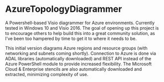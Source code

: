 # AzureTopologyDiagrammer
A Powershell-based Visio diagrammer for Azure environments. Currently tested in Windows 10 and Visio 2016. The goal of opening up this project is to encourage others to help build this into a great community solution, as I've been too hampered by time to get it to where it needs to be.

This initial version diagrams Azure regions and resource groups (with networking and subnets coming shortly). Connection to Azure is done via ADAL libraries (automatically downloaded) and REST API instead of the Azure PowerShell module to provide increased flexibility. The Microsoft Cloud & Enterprise stencils are also automatically downloaded and extracted, minimizing complexity of use.
